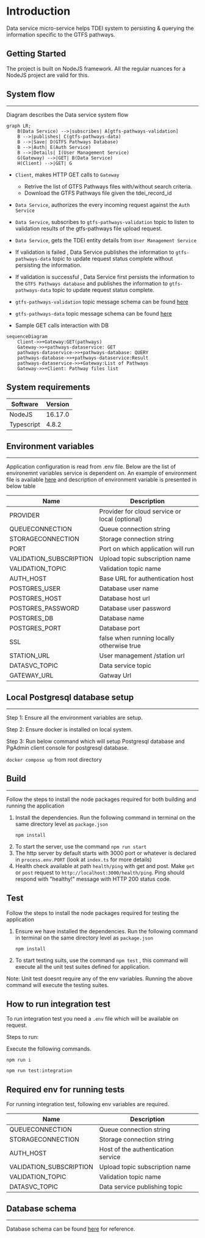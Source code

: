 # Introduction 
Data service micro-service helps TDEI system to persisting & querying the information specific to the GTFS pathways.

## Getting Started
The project is built on NodeJS framework. All the regular nuances for a NodeJS project are valid for this.


## System flow
---

Diagram describes the Data service system flow

```mermaid
graph LR;
    B(Data Service) -->|subscribes| A[gtfs-pathways-validation]
    B -->|publishes| C(gtfs-pathways-data)
    B -->|Save| D(GTFS Pathways Database)
    B -->|Auth| E(Auth Service)
    B -->|Details| I(User Management Service)
    G(Gateway) -->|GET| B(Data Service)
    H(Client) -->|GET| G
```

- `Client`, makes HTTP GET calls to `Gateway`
    - Retrive the list of GTFS Pathways files with/without search criteria.
    - Download the GTFS Pathways file given the tdei_record_id

- `Data Service`, authorizes the every incoming request against the `Auth Service` 

- `Data Service`, subscribes to `gtfs-pathways-validation` topic to listen to validation results of the gtfs-pathways file upload request.

- `Data Service`, gets the TDEI entity details from `User Management Service` 

- If validation is failed , Data Service publishes the information to `gtfs-pathways-data` topic to update request status complete without persisting the information.

- If validation is successful , Data Service first persists the information to the `GTFS Pathways database` and publishes the information to `gtfs-pathways-data` topic to update request status complete.

- `gtfs-pathways-validation` topic message schema can be found [here](https://github.com/TaskarCenterAtUW/TDEI-event-messages/blob/dev/schema/gtfs-pathway-validation-schema.json)

- `gtfs-pathways-data` topic message schema can be found [here](https://github.com/TaskarCenterAtUW/TDEI-event-messages/blob/dev/schema/gtfs-pathway-validation-schema.json)



- Sample GET calls interaction with DB

```mermaid
sequenceDiagram
    Client->>+Gateway:GET(pathways)
    Gateway->>+pathways-dataservice: GET
    pathways-dataservice->>+pathways-database: QUERY
    pathways-database->>+pathways-dataservice:Result
    pathways-dataservice->>+Gateway:List of Pathways
    Gateway->>+Client: Pathway files list
```


## System requirements
| Software | Version|
|----|---|
| NodeJS | 16.17.0|
| Typescript | 4.8.2 |


## Environment variables
---

Application configuration is read from .env file. Below are the list of environemnt variables service is dependent on. An example of environment file is available [here](./env.example) and description of environment variable is presented in below table

|Name| Description |
|--|--|
| PROVIDER | Provider for cloud service or local (optional)|
|QUEUECONNECTION | Queue connection string |
|STORAGECONNECTION | Storage connection string|
|PORT |Port on which application will run|
|VALIDATION_SUBSCRIPTION | Upload topic subscription name|
|VALIDATION_TOPIC | Validation topic name|
|AUTH_HOST | Base URL for authentication host|
|POSTGRES_USER | Database user name|
|POSTGRES_HOST | Database host url|
|POSTGRES_PASSWORD | Database user password|
|POSTGRES_DB | Database name|
|POSTGRES_PORT | Database port|
|SSL | false when running locally otherwise true|
|STATION_URL | User management /station url|
|DATASVC_TOPIC | Data service topic|
|GATEWAY_URL | Gatway Url|

## Local Postgresql database setup
---

Step 1: Ensure all the environment variables are setup.

Step 2: Ensure docker is installed on local system. 

Step 3: Run below command which will setup Postgresql database and PgAdmin client console for postgresql database.

```docker compose up```  from root directory

## Build
---

Follow the steps to install the node packages required for both building and running the application

1. Install the dependencies. Run the following command in terminal on the same directory level as `package.json`
    ```shell
    npm install
    ```
2. To start the server, use the command `npm run start`
3. The http server by default starts with 3000 port or whatever is declared in `process.env.PORT` (look at `index.ts` for more details)
4. Health check available at path `health/ping` with get and post. Make `get` or `post` request to `http://localhost:3000/health/ping`.
Ping should respond with "healthy!" message with HTTP 200 status code.

## Test

Follow the steps to install the node packages required for testing the application

1. Ensure we have installed the dependencies. Run the following command in terminal on the same directory level as `package.json`
    ```shell
    npm install
    ```
2. To start testing suits, use the command `npm test` , this command will execute all the unit test suites defined for application.

Note: Unit test doesnt require any of the env variables. Running the above command will execute the testing suites.

## How to run integration test
To run integration test you need a `.env` file which will be available on request.

Steps to run:

Execute the following commands.

```
npm run i
```

``` 
npm run test:integration
```

## Required env for running tests

For running integration test, following env variables are required.

|Name| Description |
|--|--|
|QUEUECONNECTION | Queue connection string |
|STORAGECONNECTION | Storage connection string|
|AUTH_HOST | Host of the authentication service |
|VALIDATION_SUBSCRIPTION | Upload topic subscription name|
|VALIDATION_TOPIC | Validation topic name|
|DATASVC_TOPIC | Data service publishing topic|



## Database schema
---

Database schema can be found [here](https://github.com/TaskarCenterAtUW/TDEI-internaldocs/blob/master/adr/database-schema.md) for reference.

